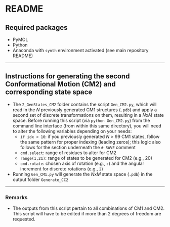 # README
## Required packages
- PyMOL
- Python
- Anaconda with `synth` environment activated (see main repository README)

---

## Instructions for generating the second Conformational Motion (CM2) and corresponding state space
- The `2_GenStates_CM2` folder contains the script `Gen_CM2.py`, which will read in the *N* previously generated CM1 structures (`.pdb`) and apply a second set of discrete transformations on them, resulting in a *N*x*M* state space. Before running this script (via `python Gen_CM2.py`) from the command line interface (from within this same directory), you will need to alter the following variables depending on your needs:
  - `if idx < 10`: if you previously generated *N* > 99 CM1 states, follow the same pattern for proper indexing (leading zeros); this logic also follows for the section underneath the `# SAVE` comment
  - `cmd.select`: range of residues to alter for CM2
  - `range(1,21)`: range of states to be generated for CM2 (e.g., 20)
  - `cmd.rotate`: chosen axis of rotation (e.g., `z`) and the angular increment for discrete rotations (e.g., `2`)
- Running `Gen_CM1.py` will generate the *N*x*M* state space (`.pdb`) in the output folder `Generate_CC2`

---

### Remarks
- The outputs from this script pertain to all combinations of CM1 and CM2. This script will have to be edited if more than 2 degrees of freedom are requested.
